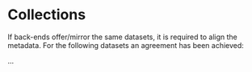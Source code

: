 # Collections

If back-ends offer/mirror the same datasets, it is required to align the metadata.
For the following datasets an agreement has been achieved:

...